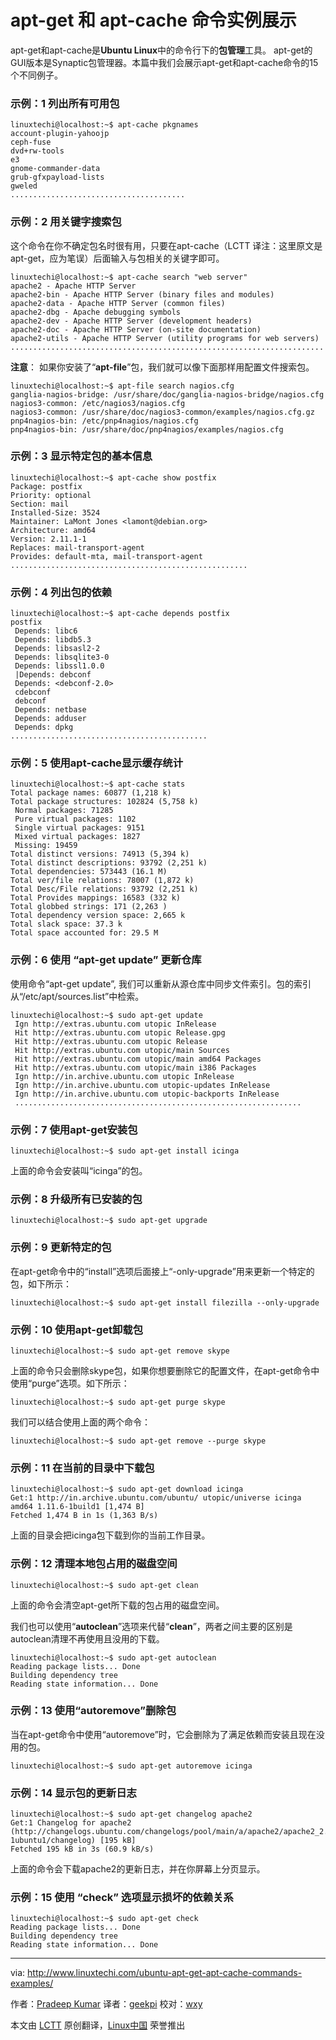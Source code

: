 apt-get 和 apt-cache 命令实例展示
================================================================================
apt-get和apt-cache是**Ubuntu Linux**中的命令行下的**包管理**工具。 apt-get的GUI版本是Synaptic包管理器。本篇中我们会展示apt-get和apt-cache命令的15个不同例子。

### 示例：1 列出所有可用包 ###

    linuxtechi@localhost:~$ apt-cache pkgnames
    account-plugin-yahoojp
    ceph-fuse
    dvd+rw-tools
    e3
    gnome-commander-data
    grub-gfxpayload-lists
    gweled
    .......................................

### 示例：2 用关键字搜索包 ###

这个命令在你不确定包名时很有用，只要在apt-cache（LCTT 译注：这里原文是apt-get，应为笔误）后面输入与包相关的关键字即可。

    linuxtechi@localhost:~$ apt-cache search "web server"
    apache2 - Apache HTTP Server
    apache2-bin - Apache HTTP Server (binary files and modules)
    apache2-data - Apache HTTP Server (common files)
    apache2-dbg - Apache debugging symbols
    apache2-dev - Apache HTTP Server (development headers)
    apache2-doc - Apache HTTP Server (on-site documentation)
    apache2-utils - Apache HTTP Server (utility programs for web servers)
    ......................................................................

**注意**： 如果你安装了“**apt-file**”包，我们就可以像下面那样用配置文件搜索包。

    linuxtechi@localhost:~$ apt-file search nagios.cfg
    ganglia-nagios-bridge: /usr/share/doc/ganglia-nagios-bridge/nagios.cfg
    nagios3-common: /etc/nagios3/nagios.cfg
    nagios3-common: /usr/share/doc/nagios3-common/examples/nagios.cfg.gz
    pnp4nagios-bin: /etc/pnp4nagios/nagios.cfg
    pnp4nagios-bin: /usr/share/doc/pnp4nagios/examples/nagios.cfg

### 示例：3 显示特定包的基本信息 ###

    linuxtechi@localhost:~$ apt-cache show postfix
    Package: postfix
    Priority: optional
    Section: mail
    Installed-Size: 3524
    Maintainer: LaMont Jones <lamont@debian.org>
    Architecture: amd64
    Version: 2.11.1-1
    Replaces: mail-transport-agent
    Provides: default-mta, mail-transport-agent
    .....................................................

### 示例：4 列出包的依赖 ###

    linuxtechi@localhost:~$ apt-cache depends postfix
    postfix
     Depends: libc6
     Depends: libdb5.3
     Depends: libsasl2-2
     Depends: libsqlite3-0
     Depends: libssl1.0.0
     |Depends: debconf
     Depends: <debconf-2.0>
     cdebconf
     debconf
     Depends: netbase
     Depends: adduser
     Depends: dpkg
    ............................................

### 示例：5 使用apt-cache显示缓存统计 ###

    linuxtechi@localhost:~$ apt-cache stats 
    Total package names: 60877 (1,218 k)
    Total package structures: 102824 (5,758 k)
     Normal packages: 71285
     Pure virtual packages: 1102
     Single virtual packages: 9151
     Mixed virtual packages: 1827
     Missing: 19459
    Total distinct versions: 74913 (5,394 k)
    Total distinct descriptions: 93792 (2,251 k)
    Total dependencies: 573443 (16.1 M)
    Total ver/file relations: 78007 (1,872 k)
    Total Desc/File relations: 93792 (2,251 k)
    Total Provides mappings: 16583 (332 k)
    Total globbed strings: 171 (2,263 )
    Total dependency version space: 2,665 k
    Total slack space: 37.3 k
    Total space accounted for: 29.5 M

### 示例：6 使用 “apt-get update” 更新仓库 ###

使用命令“apt-get update”, 我们可以重新从源仓库中同步文件索引。包的索引从“/etc/apt/sources.list”中检索。

    linuxtechi@localhost:~$ sudo apt-get update
     Ign http://extras.ubuntu.com utopic InRelease
     Hit http://extras.ubuntu.com utopic Release.gpg
     Hit http://extras.ubuntu.com utopic Release
     Hit http://extras.ubuntu.com utopic/main Sources
     Hit http://extras.ubuntu.com utopic/main amd64 Packages
     Hit http://extras.ubuntu.com utopic/main i386 Packages
     Ign http://in.archive.ubuntu.com utopic InRelease
     Ign http://in.archive.ubuntu.com utopic-updates InRelease
     Ign http://in.archive.ubuntu.com utopic-backports InRelease
     ................................................................

### 示例：7 使用apt-get安装包 ###

    linuxtechi@localhost:~$ sudo apt-get install icinga

上面的命令会安装叫“icinga”的包。

### 示例：8 升级所有已安装的包 ###

    linuxtechi@localhost:~$ sudo apt-get upgrade

### 示例：9 更新特定的包 ###

在apt-get命令中的“install”选项后面接上“-only-upgrade”用来更新一个特定的包，如下所示：

    linuxtechi@localhost:~$ sudo apt-get install filezilla --only-upgrade

### 示例：10 使用apt-get卸载包 ###

    linuxtechi@localhost:~$ sudo apt-get remove skype

上面的命令只会删除skype包，如果你想要删除它的配置文件，在apt-get命令中使用“purge”选项。如下所示：

    linuxtechi@localhost:~$ sudo apt-get purge skype

我们可以结合使用上面的两个命令：

    linuxtechi@localhost:~$ sudo apt-get remove --purge skype

### 示例：11 在当前的目录中下载包 ###

    linuxtechi@localhost:~$ sudo apt-get download icinga
    Get:1 http://in.archive.ubuntu.com/ubuntu/ utopic/universe icinga amd64 1.11.6-1build1 [1,474 B]
    Fetched 1,474 B in 1s (1,363 B/s)

上面的目录会把icinga包下载到你的当前工作目录。

### 示例：12 清理本地包占用的磁盘空间 ###

    linuxtechi@localhost:~$ sudo apt-get clean

上面的命令会清空apt-get所下载的包占用的磁盘空间。

我们也可以使用“**autoclean**”选项来代替“**clean**”，两者之间主要的区别是autoclean清理不再使用且没用的下载。

    linuxtechi@localhost:~$ sudo apt-get autoclean
    Reading package lists... Done
    Building dependency tree
    Reading state information... Done

### 示例：13 使用“autoremove”删除包 ###

当在apt-get命令中使用“autoremove”时，它会删除为了满足依赖而安装且现在没用的包。

    linuxtechi@localhost:~$ sudo apt-get autoremove icinga

### 示例：14 显示包的更新日志 ###

    linuxtechi@localhost:~$ sudo apt-get changelog apache2
    Get:1 Changelog for apache2 (http://changelogs.ubuntu.com/changelogs/pool/main/a/apache2/apache2_2.4.10-1ubuntu1/changelog) [195 kB]
    Fetched 195 kB in 3s (60.9 kB/s)

上面的命令会下载apache2的更新日志，并在你屏幕上分页显示。

### 示例：15 使用 “check” 选项显示损坏的依赖关系 ###

    linuxtechi@localhost:~$ sudo apt-get check
    Reading package lists... Done
    Building dependency tree
    Reading state information... Done

--------------------------------------------------------------------------------

via: http://www.linuxtechi.com/ubuntu-apt-get-apt-cache-commands-examples/

作者：[Pradeep Kumar][a]
译者：[geekpi](https://github.com/geekpi)
校对：[wxy](https://github.com/wxy)

本文由 [LCTT](https://github.com/LCTT/TranslateProject) 原创翻译，[Linux中国](http://linux.cn/) 荣誉推出

[a]:http://www.linuxtechi.com/author/pradeep/
